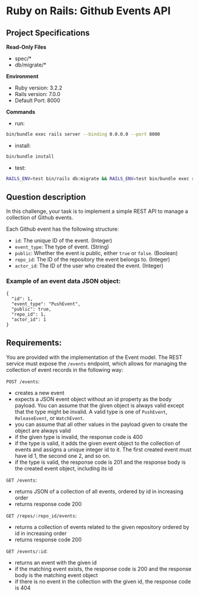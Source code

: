 # Ruby on Rails: Github Events API

## Project Specifications

**Read-Only Files**
- spec/*
- db/migrate/*

**Environment**  

- Ruby version: 3.2.2
- Rails version: 7.0.0
- Default Port: 8000

**Commands**
- run: 
```bash
bin/bundle exec rails server --binding 0.0.0.0 --port 8000
```
- install: 
```bash
bin/bundle install
```
- test: 
```bash
RAILS_ENV=test bin/rails db:migrate && RAILS_ENV=test bin/bundle exec rspec
```
    
## Question description

In this challenge, your task is to implement a simple REST API to manage a collection of Github events.

Each Github event has the following structure:

- `id`: The unique ID of the event. (Integer)
- `event_type`: The type of event. (String)
- `public`: Whether the event is public, either `true` or `false`. (Boolean)
- `repo_id`: The ID of the repository the event belongs to. (Integer)
- `actor_id`: The ID of the user who created the event. (Integer)


### Example of an event data JSON object:
```
{
  "id": 1,
  "event_type": "PushEvent",
  "public": true,
  "repo_id": 1,
  "actor_id": 1
}
```

## Requirements:

You are provided with the implementation of the Event model. The REST service must expose the `/events` endpoint, which allows for managing the collection of event records in the following way:

`POST /events`:

- creates a new event
- expects a JSON event object without an id property as the body payload. You can assume that the given object is always valid except that the type might be invalid. A valid type is one of `PushEvent`, `ReleaseEvent`, or `WatchEvent`.
- you can assume that all other values in the payload given to create the object are always valid
- if the given type is invalid, the response code is 400
- if the type is valid, it adds the given event object to the collection of events and assigns a unique integer id to it. The first created event must have id 1, the second one 2, and so on.
- if the type is valid, the response code is 201 and the response body is the created event object, including its id

`GET /events`:

- returns JSON of a collection of all events, ordered by id in increasing order
- returns response code 200

`GET /repos/:repo_id/events`:

- returns a collection of events related to the given repository ordered by id in increasing order
- returns response code 200

`GET /events/:id`:

- returns an event with the given id
- if the matching event exists, the response code is 200 and the response body is the matching event object
- if there is no event in the collection with the given id, the response code is 404
